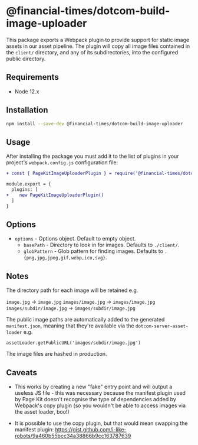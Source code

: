 # @financial-times/dotcom-build-image-uploader

This package exports a Webpack plugin to provide support for static image assets in our asset pipeline.
The plugin will copy all image files contained in the `client/` directory, and any of its subdirectories, into the configured public directory. 


## Requirements

* Node 12.x


## Installation

```sh
npm install --save-dev @financial-times/dotcom-build-image-uploader
```

## Usage

After installing the package you must add it to the list of plugins in your project's `webpack.config.js` configuration file:

```diff
+ const { PageKitImageUploaderPlugin } = require('@financial-times/dotcom-build-image-uploader')

module.export = {
  plugins: [
+    new PageKitImageUploaderPlugin()
  ]
}
```

## Options

- `options` -  Options object. Default to empty object.
  - `basePath` - Directory to look in for images. Defaults to `./client/`.
  - `globPattern` - Glob pattern for finding images. Defaults to `.{png,jpg,jpeg,gif,webp,ico,svg}`.

## Notes

The directory path for each image will be retained e.g.

`image.jpg` -> `image.jpg`
`images/image.jpg` -> `images/image.jpg`
`images/subdir/image.jpg` -> `images/subdir/image.jpg`

The public image paths are automatically added to the generated `manifest.json`,
meaning that they're available via the `dotcom-server-asset-loader` e.g.

```
assetLoader.getPublicURL('images/subdir/image.jpg')
```

The image files are hashed in production.

## Caveats

- This works by creating a new "fake" entry point and will output a useless
  JS file - this was necessary because the manifest plugin used by Page Kit
  doesn't recognise the type of dependencies added by Webpack's copy plugin
  (so you wouldn't be able to access images via the asset loader, boo!)

- It is possible to use the copy plugin, but that would mean swapping the
  manifest plugin: https://gist.github.com/i-like-robots/9a460b55bcc34a38866b9cc163787639
